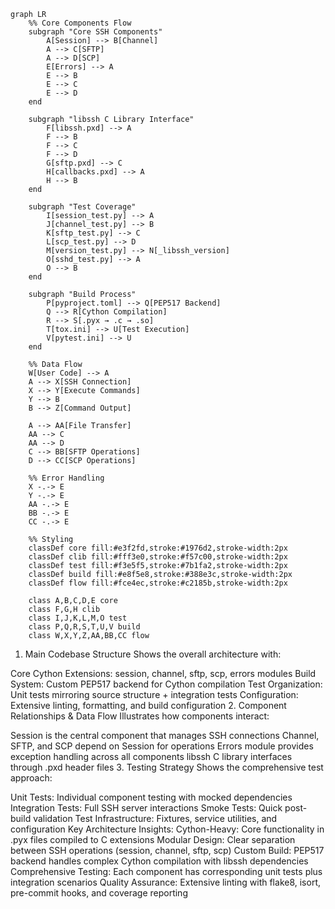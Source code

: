 ```mermaid
graph LR
    %% Core Components Flow
    subgraph "Core SSH Components"
        A[Session] --> B[Channel]
        A --> C[SFTP]
        A --> D[SCP]
        E[Errors] --> A
        E --> B
        E --> C
        E --> D
    end
    
    subgraph "libssh C Library Interface"
        F[libssh.pxd] --> A
        F --> B
        F --> C
        F --> D
        G[sftp.pxd] --> C
        H[callbacks.pxd] --> A
        H --> B
    end
    
    subgraph "Test Coverage"
        I[session_test.py] --> A
        J[channel_test.py] --> B
        K[sftp_test.py] --> C
        L[scp_test.py] --> D
        M[version_test.py] --> N[_libssh_version]
        O[sshd_test.py] --> A
        O --> B
    end
    
    subgraph "Build Process"
        P[pyproject.toml] --> Q[PEP517 Backend]
        Q --> R[Cython Compilation]
        R --> S[.pyx → .c → .so]
        T[tox.ini] --> U[Test Execution]
        V[pytest.ini] --> U
    end
    
    %% Data Flow
    W[User Code] --> A
    A --> X[SSH Connection]
    X --> Y[Execute Commands]
    Y --> B
    B --> Z[Command Output]
    
    A --> AA[File Transfer]
    AA --> C
    AA --> D
    C --> BB[SFTP Operations]
    D --> CC[SCP Operations]
    
    %% Error Handling
    X -.-> E
    Y -.-> E
    AA -.-> E
    BB -.-> E
    CC -.-> E
    
    %% Styling
    classDef core fill:#e3f2fd,stroke:#1976d2,stroke-width:2px
    classDef clib fill:#fff3e0,stroke:#f57c00,stroke-width:2px
    classDef test fill:#f3e5f5,stroke:#7b1fa2,stroke-width:2px
    classDef build fill:#e8f5e8,stroke:#388e3c,stroke-width:2px
    classDef flow fill:#fce4ec,stroke:#c2185b,stroke-width:2px
    
    class A,B,C,D,E core
    class F,G,H clib
    class I,J,K,L,M,O test
    class P,Q,R,S,T,U,V build
    class W,X,Y,Z,AA,BB,CC flow
```
1. Main Codebase Structure
Shows the overall architecture with:

Core Cython Extensions: session, channel, sftp, scp, errors modules
Build System: Custom PEP517 backend for Cython compilation
Test Organization: Unit tests mirroring source structure + integration tests
Configuration: Extensive linting, formatting, and build configuration
2. Component Relationships & Data Flow
Illustrates how components interact:

Session is the central component that manages SSH connections
Channel, SFTP, and SCP depend on Session for operations
Errors module provides exception handling across all components
libssh C library interfaces through .pxd header files
3. Testing Strategy
Shows the comprehensive test approach:

Unit Tests: Individual component testing with mocked dependencies
Integration Tests: Full SSH server interactions
Smoke Tests: Quick post-build validation
Test Infrastructure: Fixtures, service utilities, and configuration
Key Architecture Insights:
Cython-Heavy: Core functionality in .pyx files compiled to C extensions
Modular Design: Clear separation between SSH operations (session, channel, sftp, scp)
Custom Build: PEP517 backend handles complex Cython compilation with libssh dependencies
Comprehensive Testing: Each component has corresponding unit tests plus integration scenarios
Quality Assurance: Extensive linting with flake8, isort, pre-commit hooks, and coverage reporting

